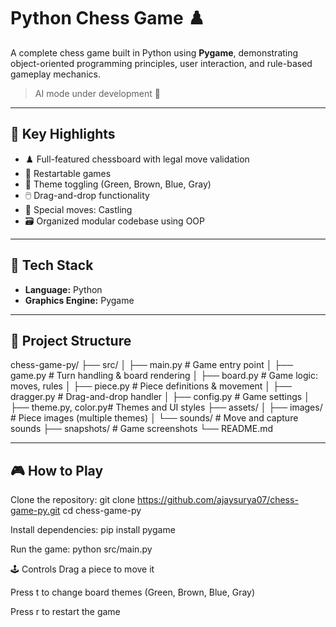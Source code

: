 # Python Chess Game ♟️

A complete chess game built in Python using **Pygame**, demonstrating object-oriented programming principles, user interaction, and rule-based gameplay mechanics.

> AI mode under development 🤖

---

## 🧠 Key Highlights

- ♟️ Full-featured chessboard with legal move validation
- 🔁 Restartable games
- 🎨 Theme toggling (Green, Brown, Blue, Gray)
- 🖱️ Drag-and-drop functionality
- 🏰 Special moves: Castling
- 🗃️ Organized modular codebase using OOP

---

## 🧰 Tech Stack

- **Language:** Python
- **Graphics Engine:** Pygame

---

## 📁 Project Structure

chess-game-py/
├── src/
│ ├── main.py # Game entry point
│ ├── game.py # Turn handling & board rendering
│ ├── board.py # Game logic: moves, rules
│ ├── piece.py # Piece definitions & movement
│ ├── dragger.py # Drag-and-drop handler
│ ├── config.py # Game settings
│ ├── theme.py, color.py# Themes and UI styles
├── assets/
│ ├── images/ # Piece images (multiple themes)
│ └── sounds/ # Move and capture sounds
├── snapshots/ # Game screenshots
└── README.md


---

## 🎮 How to Play

Clone the repository:
git clone https://github.com/ajaysurya07/chess-game-py.git
cd chess-game-py


Install dependencies:
pip install pygame

Run the game:
python src/main.py

🕹️ Controls
Drag a piece to move it

Press t to change board themes (Green, Brown, Blue, Gray)

Press r to restart the game
